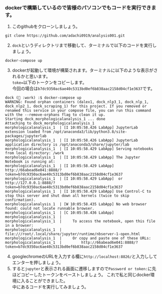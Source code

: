 ### dockerで構築しているので皆様のパソコンでもコードを実行できます。
1. このgithubをクローンしましょう。
```
git clone https://github.com/adachi0919/analysis001.git
```
2. `dock`というディレクトリまで移動して、ターミナルで以下のコードを実行しましょう。
```
docker-compose up
```
3. dockerが起動して環境が構築されます。ターミナルに以下のような表示がされるかと思います。  
`toke=`以下のトークンをコピーします。  
今回の場合は`b7dc9350ac6ae40c5313bd0ef6b838aac2158d04cf1e3637`です。
```
dock (🐳 :work) :$ docker-compose up
WARNING: Found orphan containers (dalex1, dock_nlp3_1, dock_nlp_1, dock_nlp2_1, dock_scraping_1) for this project. If you removed or renamed this service in your compose file, you can run this command with the --remove-orphans flag to clean it up.
Starting dock_morphologicalanalysis_1 ... done
Attaching to dock_morphologicalanalysis_1
morphologicalanalysis_1  | [I 10:05:58.426 LabApp] JupyterLab extension loaded from /opt/anaconda3/lib/python3.8/site-packages/jupyterlab
morphologicalanalysis_1  | [I 10:05:58.426 LabApp] JupyterLab application directory is /opt/anaconda3/share/jupyter/lab
morphologicalanalysis_1  | [I 10:05:58.429 LabApp] Serving notebooks from local directory: /work
morphologicalanalysis_1  | [I 10:05:58.429 LabApp] The Jupyter Notebook is running at:
morphologicalanalysis_1  | [I 10:05:58.429 LabApp] http://66abead6e041:8888/?token=b7dc9350ac6ae40c5313bd0ef6b838aac2158d04cf1e3637
morphologicalanalysis_1  | [I 10:05:58.429 LabApp]  or http://127.0.0.1:8888/?token=b7dc9350ac6ae40c5313bd0ef6b838aac2158d04cf1e3637
morphologicalanalysis_1  | [I 10:05:58.429 LabApp] Use Control-C to stop this server and shut down all kernels (twice to skip confirmation).
morphologicalanalysis_1  | [W 10:05:58.435 LabApp] No web browser found: could not locate runnable browser.
morphologicalanalysis_1  | [C 10:05:58.436 LabApp]
morphologicalanalysis_1  |
morphologicalanalysis_1  |     To access the notebook, open this file in a browser:
morphologicalanalysis_1  |         file:///root/.local/share/jupyter/runtime/nbserver-1-open.html
morphologicalanalysis_1  |     Or copy and paste one of these URLs:
morphologicalanalysis_1  |         http://66abead6e041:8888/?token=b7dc9350ac6ae40c5313bd0ef6b838aac2158d04cf1e3637
```
4. googlechromeのURLを入力する欄に`http://localhost:8826/`と入力ししてエンターを押しましょう。  
5. すると`jupyter`と表示される画面に遷移しますので`Password or token:`に先ほどコピーしたトークンをペーストしましょう。
これで私と同じdocker環境に入ることができました。  
中にあるコードを実行してみましょう。
